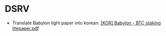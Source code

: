 # DSRV
- Translate Babylon light paper into korean: 
[[KOR] Babylon - BTC staking litepaper.pdf](https://github.com/user-attachments/files/17976447/KOR.Babylon.-.BTC.staking.litepaper.pdf)
